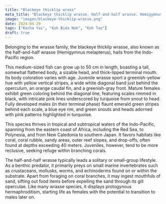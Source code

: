 ```yaml
---
title: "Blackeye thicklip wrass"
meta_title: "Blackeye thicklip wrasse. Half-and-half wrasse. Hemigymnus melapterus"
image: "images/blackeye-thicklip-wrasse.png"
date: 2024-04-29
tags: ["Racha Yai", "Koh Bida Nok", "Koh Tao"]
draft: true
---
```


Belonging to the wrasse family, the blackeye thicklip wrasse, also known as the half-and-half wrasse (Hemigymnus melapterus), hails from the Indo-Pacific region.

This medium-sized fish can grow up to 50 cm in length, boasting a tall, somewhat flattened body, a sizable head, and thick-lipped terminal mouth. Its body coloration varies with age. Juvenile wrasse sport a greenish-yellow hue with yellow vertical stripes, a wide white diagonal band just behind the operculum, an orange caudal fin, and a greenish-gray front. Mature females exhibit green coloring behind the diagonal line, featuring scales rimmed in black, with intricate pink lines underscored by turquoise from snout to head. Fully developed males (in their terminal phase) flaunt emerald green stripes behind each scale, a blue eye rim, and green snouts and heads adorned with pink patterns highlighted in turquoise.

This species thrives in tropical and subtropical waters of the Indo-Pacific, spanning from the eastern coast of Africa, including the Red Sea, to Polynesia, and from New Caledonia to southern Japan. It favors habitats like coral, coral rubble, sandy areas, outer reef slopes, and drop-offs, often found at depths exceeding 40 meters. Juveniles, however, tend to be more reclusive, seeking refuge within branching corals.

The half-and-half wrasse typically leads a solitary or small-group lifestyle. As a benthic predator, it primarily preys on small marine invertebrates such as crustaceans, mollusks, worms, and echinoderms found on or within the substrate. Apart from foraging on coral branches, it may ingest mouthfuls of sand, sifting out food items before expelling the sand through its gill operculae. Like many wrasse species, it displays protogynous hermaphroditism, starting life as females with the potential to transition to males later on.
